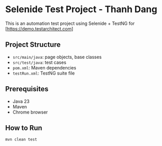 # Selenide Test Project - Thanh Dang

This is an automation test project using Selenide + TestNG for [https://demo.testarchitect.com]

## Project Structure

- `src/main/java`: page objects, base classes
- `src/test/java`: test cases
- `pom.xml`: Maven dependencies
- `testRun.xml`: TestNG suite file

## Prerequisites
- Java 23
- Maven
- Chrome browser

## How to Run

```bash
mvn clean test
